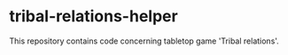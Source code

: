 # tribal-relations-helper

This repository contains code concerning tabletop game 'Tribal relations'.  

